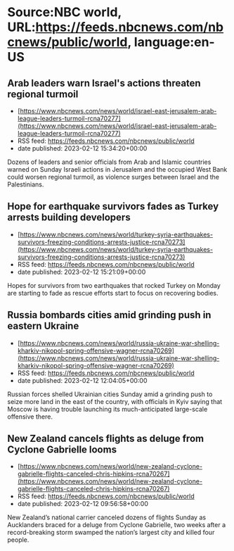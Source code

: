 # Source:NBC world, URL:https://feeds.nbcnews.com/nbcnews/public/world, language:en-US

## Arab leaders warn Israel's actions threaten regional turmoil
 - [https://www.nbcnews.com/news/world/israel-east-jerusalem-arab-league-leaders-turmoil-rcna70277](https://www.nbcnews.com/news/world/israel-east-jerusalem-arab-league-leaders-turmoil-rcna70277)
 - RSS feed: https://feeds.nbcnews.com/nbcnews/public/world
 - date published: 2023-02-12 15:34:20+00:00

Dozens of leaders and senior officials from Arab and Islamic countries warned on Sunday Israeli actions in Jerusalem and the occupied West Bank could worsen regional turmoil, as violence surges between Israel and the Palestinians.

## Hope for earthquake survivors fades as Turkey arrests building developers
 - [https://www.nbcnews.com/news/world/turkey-syria-earthquakes-survivors-freezing-conditions-arrests-justice-rcna70273](https://www.nbcnews.com/news/world/turkey-syria-earthquakes-survivors-freezing-conditions-arrests-justice-rcna70273)
 - RSS feed: https://feeds.nbcnews.com/nbcnews/public/world
 - date published: 2023-02-12 15:21:09+00:00

Hopes for survivors from two earthquakes that rocked Turkey on Monday are starting to fade as rescue efforts start to focus on recovering bodies.

## Russia bombards cities amid grinding push in eastern Ukraine
 - [https://www.nbcnews.com/news/world/russia-ukraine-war-shelling-kharkiv-nikopol-spring-offensive-wagner-rcna70269](https://www.nbcnews.com/news/world/russia-ukraine-war-shelling-kharkiv-nikopol-spring-offensive-wagner-rcna70269)
 - RSS feed: https://feeds.nbcnews.com/nbcnews/public/world
 - date published: 2023-02-12 12:04:05+00:00

Russian forces shelled Ukrainian cities Sunday amid a grinding push to seize more land in the east of the country, with officials in Kyiv saying that Moscow is having trouble launching its much-anticipated large-scale offensive there.

## New Zealand cancels flights as deluge from Cyclone Gabrielle looms
 - [https://www.nbcnews.com/news/world/new-zealand-cyclone-gabrielle-flights-canceled-chris-hipkins-rcna70267](https://www.nbcnews.com/news/world/new-zealand-cyclone-gabrielle-flights-canceled-chris-hipkins-rcna70267)
 - RSS feed: https://feeds.nbcnews.com/nbcnews/public/world
 - date published: 2023-02-12 09:56:58+00:00

New Zealand’s national carrier canceled dozens of flights Sunday as Aucklanders braced for a deluge from Cyclone Gabrielle, two weeks after a record-breaking storm swamped the nation’s largest city and killed four people.

